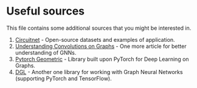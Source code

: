 # Useful sources

This file contains some additional sources that you might be interested in.

1. [Circuitnet](https://circuitnet.github.io) - Open-source datasets and examples of application.
2. [Understanding Convolutions on Graphs](https://distill.pub/2021/understanding-gnns/) - One more article for better understanding of GNNs.
3. [Pytorch Geometric](https://pytorch-geometric.readthedocs.io/en/stable/) - Library built upon PyTorch for Deep Learning on Graphs.
4. [DGL](https://docs.dgl.ai) - Another one library for working with Graph Neural Networks (supporting PyTorch and TensorFlow).
